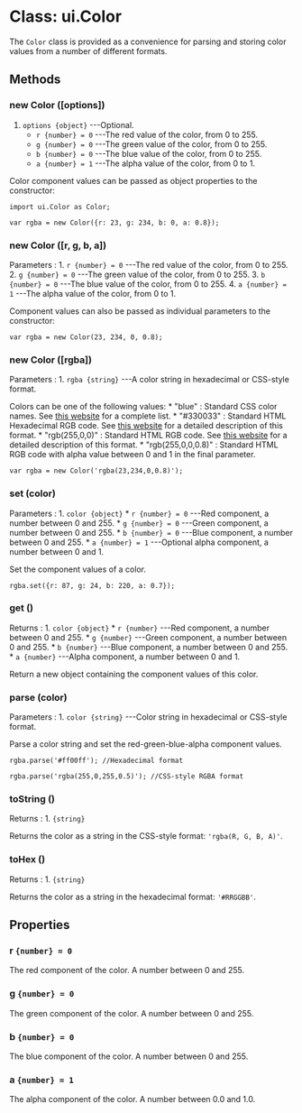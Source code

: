 # Class: ui.Color

The `Color` class is provided as a convenience for parsing and
storing color values from a number of different formats.

## Methods

### new Color ([options])
1. `options {object}` ---Optional.
    * `r {number} = 0` ---The red value of the color, from 0 to 255.
    * `g {number} = 0` ---The green value of the color, from 0 to 255.
    * `b {number} = 0` ---The blue value of the color, from 0 to 255.
    * `a {number} = 1` ---The alpha value of the color, from 0 to 1.

Color component values can be passed as object properties to
the constructor:

~~~
import ui.Color as Color;

var rgba = new Color({r: 23, g: 234, b: 0, a: 0.8});
~~~

### new Color ([r, g, b, a])

Parameters
:    1. `r {number} = 0` ---The red value of the color, from 0 to 255.
	 2. `g {number} = 0` ---The green value of the color, from 0 to 255.
	 3. `b {number} = 0` ---The blue value of the color, from 0 to 255.
	 4. `a {number} = 1` ---The alpha value of the color, from 0 to 1.

Component values can also be passed as individual parameters to the constructor:

~~~
var rgba = new Color(23, 234, 0, 0.8);
~~~

### new Color ([rgba])

Parameters
:    1. `rgba {string}` ---A color string in hexadecimal or CSS-style format.

Colors can be one of the following values:
		 * "blue" : Standard CSS color names.  See [this website](http://www.w3schools.com/cssref/css_colornames.asp) for a complete list.
		 * "#330033" : Standard HTML Hexadecimal RGB code.  See [this website](http://www.w3schools.com/cssref/css_colors.asp) for a detailed description of this format.
		 * "rgb(255,0,0)" : Standard HTML RGB code.  See [this website](http://www.w3schools.com/cssref/css_colors.asp) for a detailed description of this format.
		 * "rgb(255,0,0,0.8)" : Standard HTML RGB code with alpha value between 0 and 1 in the final parameter.

~~~
var rgba = new Color('rgba(23,234,0,0.8)');
~~~

### set (color)

Parameters
:    1. `color {object}`
	     * `r {number} = 0` ---Red component, a number between 0 and 255.
		 * `g {number} = 0` ---Green component, a number between 0 and 255.
		 * `b {number} = 0` ---Blue component, a number between 0 and 255.
		 * `a {number} = 1` ---Optional alpha component, a number between 0 and 1.

Set the component values of a color.

~~~
rgba.set({r: 87, g: 24, b: 220, a: 0.7});
~~~

### get ()

Returns
:    1. `color {object}`
	     * `r {number}` ---Red component, a number between 0 and 255.
		 * `g {number}` ---Green component, a number between 0 and 255.
		 * `b {number}` ---Blue component, a number between 0 and 255.
		 * `a {number}` ---Alpha component, a number between 0 and 1.

Return a new object containing the component values of this color.

### parse (color)

Parameters
:    1. `color {string}` ---Color string in hexadecimal or CSS-style format.

Parse a color string and set the red-green-blue-alpha component values.

~~~
rgba.parse('#ff00ff'); //Hexadecimal format

rgba.parse('rgba(255,0,255,0.5)'); //CSS-style RGBA format
~~~

### toString ()

Returns
:    1. `{string}`

Returns the color as a string in the CSS-style format: `'rgba(R, G, B, A)'`.

### toHex ()

Returns
:    1. `{string}`

Returns the color as a string in the hexadecimal format: `'#RRGGBB'`.


## Properties

### r `{number} = 0`

The red component of the color. A number between 0 and 255.

### g `{number} = 0`

The green component of the color. A number between 0 and 255.

### b `{number} = 0`

The blue component of the color. A number between 0 and 255.

### a `{number} = 1`

The alpha component of the color. A number between 0.0 and 1.0.
